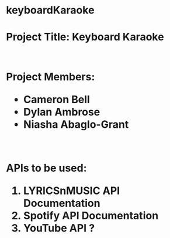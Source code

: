 # keyboardKaraoke
<h1> Project Title: Keyboard Karaoke </h1>
<br/>
<h1>
  Project Members:
  <ul>
    <li>Cameron Bell</li>
    <li>Dylan Ambrose</li>
    <li>Niasha Abaglo-Grant</li>
  </ul>
</h1>
<br/>
<h1>
  APIs to be used:
  <ol>
    <li>LYRICSnMUSIC API Documentation</li>
    <li>Spotify API Documentation</li>
    <li>YouTube API ?</li>
  </ol>
</h1>
